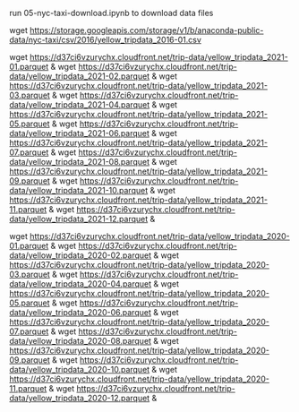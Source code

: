 
run 05-nyc-taxi-download.ipynb to download data files

wget https://storage.googleapis.com/storage/v1/b/anaconda-public-data/nyc-taxi/csv/2016/yellow_tripdata_2016-01.csv

wget https://d37ci6vzurychx.cloudfront.net/trip-data/yellow_tripdata_2021-01.parquet &
wget https://d37ci6vzurychx.cloudfront.net/trip-data/yellow_tripdata_2021-02.parquet &
wget https://d37ci6vzurychx.cloudfront.net/trip-data/yellow_tripdata_2021-03.parquet &
wget https://d37ci6vzurychx.cloudfront.net/trip-data/yellow_tripdata_2021-04.parquet &
wget https://d37ci6vzurychx.cloudfront.net/trip-data/yellow_tripdata_2021-05.parquet &
wget https://d37ci6vzurychx.cloudfront.net/trip-data/yellow_tripdata_2021-06.parquet &
wget https://d37ci6vzurychx.cloudfront.net/trip-data/yellow_tripdata_2021-07.parquet &
wget https://d37ci6vzurychx.cloudfront.net/trip-data/yellow_tripdata_2021-08.parquet &
wget https://d37ci6vzurychx.cloudfront.net/trip-data/yellow_tripdata_2021-09.parquet &
wget https://d37ci6vzurychx.cloudfront.net/trip-data/yellow_tripdata_2021-10.parquet &
wget https://d37ci6vzurychx.cloudfront.net/trip-data/yellow_tripdata_2021-11.parquet &
wget https://d37ci6vzurychx.cloudfront.net/trip-data/yellow_tripdata_2021-12.parquet &

wget https://d37ci6vzurychx.cloudfront.net/trip-data/yellow_tripdata_2020-01.parquet &
wget https://d37ci6vzurychx.cloudfront.net/trip-data/yellow_tripdata_2020-02.parquet &
wget https://d37ci6vzurychx.cloudfront.net/trip-data/yellow_tripdata_2020-03.parquet &
wget https://d37ci6vzurychx.cloudfront.net/trip-data/yellow_tripdata_2020-04.parquet &
wget https://d37ci6vzurychx.cloudfront.net/trip-data/yellow_tripdata_2020-05.parquet &
wget https://d37ci6vzurychx.cloudfront.net/trip-data/yellow_tripdata_2020-06.parquet &
wget https://d37ci6vzurychx.cloudfront.net/trip-data/yellow_tripdata_2020-07.parquet &
wget https://d37ci6vzurychx.cloudfront.net/trip-data/yellow_tripdata_2020-08.parquet &
wget https://d37ci6vzurychx.cloudfront.net/trip-data/yellow_tripdata_2020-09.parquet &
wget https://d37ci6vzurychx.cloudfront.net/trip-data/yellow_tripdata_2020-10.parquet &
wget https://d37ci6vzurychx.cloudfront.net/trip-data/yellow_tripdata_2020-11.parquet &
wget https://d37ci6vzurychx.cloudfront.net/trip-data/yellow_tripdata_2020-12.parquet &

